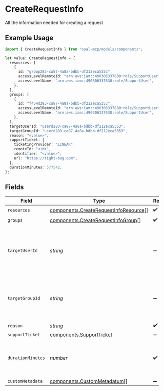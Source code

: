 # CreateRequestInfo

All the information needed for creating a request

## Example Usage

```typescript
import { CreateRequestInfo } from "opal-mcp/models/components";

let value: CreateRequestInfo = {
  resources: [
    {
      id: "group283-ca87-4a8a-bdbb-df212eca5353",
      accessLevelRemoteId: "arn:aws:iam::490306337630:role/SupportUser",
      accessLevelName: "arn:aws:iam::490306337630:role/SupportUser",
    },
  ],
  groups: [
    {
      id: "f454d283-ca87-4a8a-bdbb-df212eca5353",
      accessLevelRemoteId: "arn:aws:iam::490306337630:role/SupportUser",
      accessLevelName: "arn:aws:iam::490306337630:role/SupportUser",
    },
  ],
  targetUserId: "userd283-ca87-4a8a-bdbb-df212eca5353",
  targetGroupId: "userd283-ca87-4a8a-bdbb-df212eca5353",
  reason: "<value>",
  supportTicket: {
    ticketingProvider: "LINEAR",
    remoteId: "<id>",
    identifier: "<value>",
    url: "https://tight-bug.com",
  },
  durationMinutes: 577542,
};
```

## Fields

| Field                                                                                             | Type                                                                                              | Required                                                                                          | Description                                                                                       | Example                                                                                           |
| ------------------------------------------------------------------------------------------------- | ------------------------------------------------------------------------------------------------- | ------------------------------------------------------------------------------------------------- | ------------------------------------------------------------------------------------------------- | ------------------------------------------------------------------------------------------------- |
| `resources`                                                                                       | [components.CreateRequestInfoResource](../../models/components/createrequestinforesource.md)[]    | :heavy_check_mark:                                                                                | N/A                                                                                               |                                                                                                   |
| `groups`                                                                                          | [components.CreateRequestInfoGroup](../../models/components/createrequestinfogroup.md)[]          | :heavy_check_mark:                                                                                | N/A                                                                                               |                                                                                                   |
| `targetUserId`                                                                                    | *string*                                                                                          | :heavy_minus_sign:                                                                                | The ID of the user to be granted access. Should not be specified if target_group_id is specified. | userd283-ca87-4a8a-bdbb-df212eca5353                                                              |
| `targetGroupId`                                                                                   | *string*                                                                                          | :heavy_minus_sign:                                                                                | The ID of the group the request is for.  Should not be specified if target_user_id is specified.  | userd283-ca87-4a8a-bdbb-df212eca5353                                                              |
| `reason`                                                                                          | *string*                                                                                          | :heavy_check_mark:                                                                                | N/A                                                                                               |                                                                                                   |
| `supportTicket`                                                                                   | [components.SupportTicket](../../models/components/supportticket.md)                              | :heavy_minus_sign:                                                                                | N/A                                                                                               |                                                                                                   |
| `durationMinutes`                                                                                 | *number*                                                                                          | :heavy_check_mark:                                                                                | The duration of the request in minutes. -1 represents an indefinite duration                      |                                                                                                   |
| `customMetadata`                                                                                  | [components.CustomMetadatum](../../models/components/custommetadatum.md)[]                        | :heavy_minus_sign:                                                                                | N/A                                                                                               |                                                                                                   |